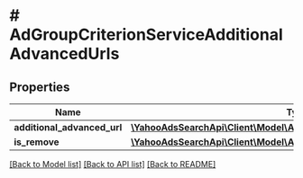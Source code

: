 # # AdGroupCriterionServiceAdditionalAdvancedUrls

## Properties

Name | Type | Description | Notes
------------ | ------------- | ------------- | -------------
**additional_advanced_url** | [**\YahooAdsSearchApi\Client\Model\AdGroupCriterionServiceAdditionalUrl[]**](AdGroupCriterionServiceAdditionalUrl.md) |  | [optional] 
**is_remove** | [**\YahooAdsSearchApi\Client\Model\AdGroupCriterionServiceIsRemove**](AdGroupCriterionServiceIsRemove.md) |  | [optional] 

[[Back to Model list]](../../README.md#documentation-for-models) [[Back to API list]](../../README.md#documentation-for-api-endpoints) [[Back to README]](../../README.md)


